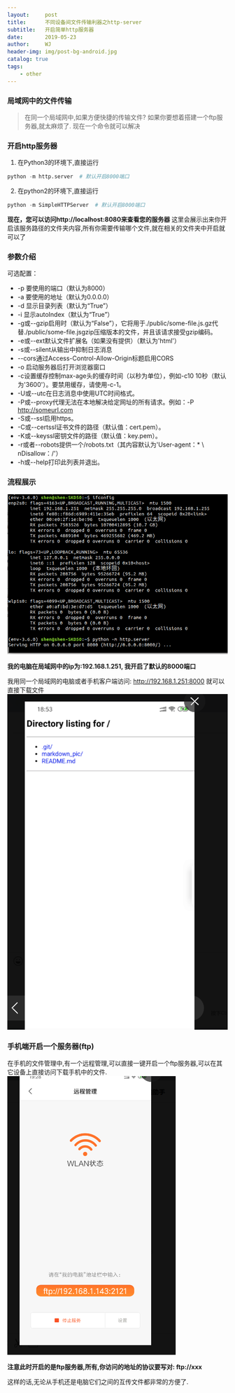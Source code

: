 ```yaml
---
layout:     post
title:      不同设备间文件传输利器之http-server
subtitle:   开启简单http服务器
date:       2019-05-23
author:     WJ
header-img: img/post-bg-android.jpg
catalog: true
tags:
    - other
---
```

### 局域网中的文件传输
>在同一个局域网中,如果方便快捷的传输文件?
如果你要想着搭建一个ftp服务器,就太麻烦了. 现在一个命令就可以解决

### 开启http服务器
1. 在Python3的环境下,直接运行
```py
python -m http.server  # 默认开启8000端口
```
2. 在python2的环境下,直接运行
```py
python -m SimpleHTTPServer  # 默认开启8000端口
```

**现在，您可以访问http://localhost:8080来查看您的服务器**
这里会展示出来你开启该服务路径的文件夹内容,所有你需要传输哪个文件,就在相关的文件夹中开启就可以了

### 参数介绍
可选配置：
- -p 要使用的端口（默认为8000）
- -a 要使用的地址（默认为0.0.0.0）
- -d 显示目录列表（默认为“True”）
- -i 显示autoIndex（默认为“True”）
- -g或--gzip启用时（默认为“False”），它将用于./public/some-file.js.gz代替./public/some-file.jsgzip压缩版本的文件，并且该请求接受gzip编码。
- -e或--ext默认文件扩展名（如果没有提供）（默认为'html'）
- -s或--silent从输出中抑制日志消息
- --cors通过Access-Control-Allow-Origin标题启用CORS
- -o 启动服务器后打开浏览器窗口
- -c设置缓存控制max-age头的缓存时间（以秒为单位），例如-c10 10秒（默认为'3600'）。要禁用缓存，请使用-c-1。
- -U或--utc在日志消息中使用UTC时间格式。
- -P或--proxy代理无法在本地解决给定网址的所有请求。例如：-P http://someurl.com
- -S或--ssl启用https。
- -C或--certssl证书文件的路径（默认值：cert.pem）。
- -K或--keyssl密钥文件的路径（默认值：key.pem）。
- -r或者--robots提供一个/robots.txt（其内容默认为'User-agent：* \ nDisallow：/'）
- -h或--help打印此列表并退出。


### 流程展示
![](https://raw.githubusercontent.com/shen-wanjiang/save_picture/master/markdown_pic/http-server.png)

**我的电脑在局域网中的ip为:192.168.1.251, 我开启了默认的8000端口**

我用同一个局域网的电脑或者手机客户端访问: http://192.168.1.251:8000
就可以直接下载文件
![](https://raw.githubusercontent.com/shen-wanjiang/save_picture/master/markdown_pic/http-server-phone.png)


### 手机端开启一个服务器(ftp)
在手机的文件管理中,有一个远程管理,可以直接一键开启一个ftp服务器,可以在其它设备上直接访问下载手机中的文件. 
![](https://raw.githubusercontent.com/shen-wanjiang/save_picture/master/markdown_pic/http-server-ftp.png)

**注意此时开启的是ftp服务器,所有,你访问的地址的协议要写对: ftp://xxx**

这样的话,无论从手机还是电脑它们之间的互传文件都非常的方便了.